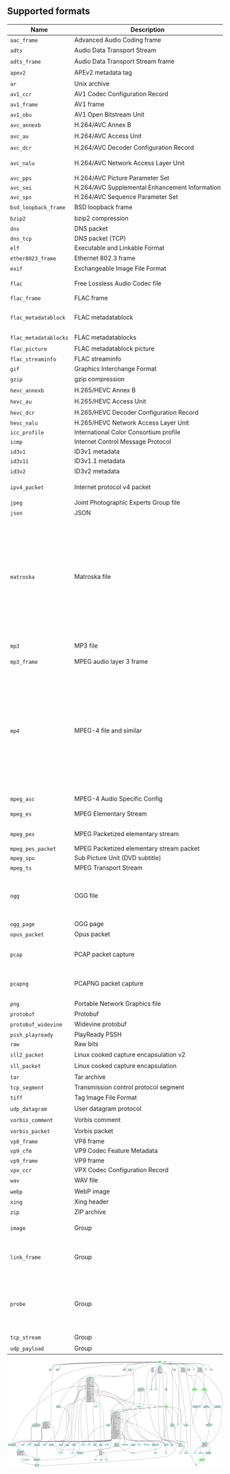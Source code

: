## Supported formats

[./formats_table.jq]: sh-start

|Name                  |Description                                                   |Dependencies|
|-                     |-                                                             |-|
|`aac_frame`           |Advanced&nbsp;Audio&nbsp;Coding&nbsp;frame                    |<sub></sub>|
|`adts`                |Audio&nbsp;Data&nbsp;Transport&nbsp;Stream                    |<sub>`adts_frame`</sub>|
|`adts_frame`          |Audio&nbsp;Data&nbsp;Transport&nbsp;Stream&nbsp;frame         |<sub>`aac_frame`</sub>|
|`apev2`               |APEv2&nbsp;metadata&nbsp;tag                                  |<sub>`image`</sub>|
|`ar`                  |Unix&nbsp;archive                                             |<sub>`probe`</sub>|
|`av1_ccr`             |AV1&nbsp;Codec&nbsp;Configuration&nbsp;Record                 |<sub></sub>|
|`av1_frame`           |AV1&nbsp;frame                                                |<sub>`av1_obu`</sub>|
|`av1_obu`             |AV1&nbsp;Open&nbsp;Bitstream&nbsp;Unit                        |<sub></sub>|
|`avc_annexb`          |H.264/AVC&nbsp;Annex&nbsp;B                                   |<sub>`avc_nalu`</sub>|
|`avc_au`              |H.264/AVC&nbsp;Access&nbsp;Unit                               |<sub>`avc_nalu`</sub>|
|`avc_dcr`             |H.264/AVC&nbsp;Decoder&nbsp;Configuration&nbsp;Record         |<sub>`avc_nalu`</sub>|
|`avc_nalu`            |H.264/AVC&nbsp;Network&nbsp;Access&nbsp;Layer&nbsp;Unit       |<sub>`avc_sps` `avc_pps` `avc_sei`</sub>|
|`avc_pps`             |H.264/AVC&nbsp;Picture&nbsp;Parameter&nbsp;Set                |<sub></sub>|
|`avc_sei`             |H.264/AVC&nbsp;Supplemental&nbsp;Enhancement&nbsp;Information |<sub></sub>|
|`avc_sps`             |H.264/AVC&nbsp;Sequence&nbsp;Parameter&nbsp;Set               |<sub></sub>|
|`bsd_loopback_frame`  |BSD&nbsp;loopback&nbsp;frame                                  |<sub>`ipv4_packet`</sub>|
|`bzip2`               |bzip2&nbsp;compression                                        |<sub>`probe`</sub>|
|`dns`                 |DNS&nbsp;packet                                               |<sub></sub>|
|`dns_tcp`             |DNS&nbsp;packet&nbsp;(TCP)                                    |<sub></sub>|
|`elf`                 |Executable&nbsp;and&nbsp;Linkable&nbsp;Format                 |<sub></sub>|
|`ether8023_frame`     |Ethernet&nbsp;802.3&nbsp;frame                                |<sub>`ipv4_packet`</sub>|
|`exif`                |Exchangeable&nbsp;Image&nbsp;File&nbsp;Format                 |<sub></sub>|
|`flac`                |Free&nbsp;Lossless&nbsp;Audio&nbsp;Codec&nbsp;file            |<sub>`flac_metadatablocks` `flac_frame`</sub>|
|`flac_frame`          |FLAC&nbsp;frame                                               |<sub></sub>|
|`flac_metadatablock`  |FLAC&nbsp;metadatablock                                       |<sub>`flac_streaminfo` `flac_picture` `vorbis_comment`</sub>|
|`flac_metadatablocks` |FLAC&nbsp;metadatablocks                                      |<sub>`flac_metadatablock`</sub>|
|`flac_picture`        |FLAC&nbsp;metadatablock&nbsp;picture                          |<sub>`image`</sub>|
|`flac_streaminfo`     |FLAC&nbsp;streaminfo                                          |<sub></sub>|
|`gif`                 |Graphics&nbsp;Interchange&nbsp;Format                         |<sub></sub>|
|`gzip`                |gzip&nbsp;compression                                         |<sub>`probe`</sub>|
|`hevc_annexb`         |H.265/HEVC&nbsp;Annex&nbsp;B                                  |<sub>`hevc_nalu`</sub>|
|`hevc_au`             |H.265/HEVC&nbsp;Access&nbsp;Unit                              |<sub>`hevc_nalu`</sub>|
|`hevc_dcr`            |H.265/HEVC&nbsp;Decoder&nbsp;Configuration&nbsp;Record        |<sub>`hevc_nalu`</sub>|
|`hevc_nalu`           |H.265/HEVC&nbsp;Network&nbsp;Access&nbsp;Layer&nbsp;Unit      |<sub></sub>|
|`icc_profile`         |International&nbsp;Color&nbsp;Consortium&nbsp;profile         |<sub></sub>|
|`icmp`                |Internet&nbsp;Control&nbsp;Message&nbsp;Protocol              |<sub></sub>|
|`id3v1`               |ID3v1&nbsp;metadata                                           |<sub></sub>|
|`id3v11`              |ID3v1.1&nbsp;metadata                                         |<sub></sub>|
|`id3v2`               |ID3v2&nbsp;metadata                                           |<sub>`image`</sub>|
|`ipv4_packet`         |Internet&nbsp;protocol&nbsp;v4&nbsp;packet                    |<sub>`udp_datagram` `tcp_segment` `icmp`</sub>|
|`jpeg`                |Joint&nbsp;Photographic&nbsp;Experts&nbsp;Group&nbsp;file     |<sub>`exif` `icc_profile`</sub>|
|`json`                |JSON                                                          |<sub></sub>|
|`matroska`            |Matroska&nbsp;file                                            |<sub>`aac_frame` `av1_ccr` `av1_frame` `avc_au` `avc_dcr` `flac_frame` `flac_metadatablocks` `hevc_au` `hevc_dcr` `image` `mp3_frame` `mpeg_asc` `mpeg_pes_packet` `mpeg_spu` `opus_packet` `vorbis_packet` `vp8_frame` `vp9_cfm` `vp9_frame`</sub>|
|`mp3`                 |MP3&nbsp;file                                                 |<sub>`id3v2` `id3v1` `id3v11` `apev2` `mp3_frame`</sub>|
|`mp3_frame`           |MPEG&nbsp;audio&nbsp;layer&nbsp;3&nbsp;frame                  |<sub>`xing`</sub>|
|`mp4`                 |MPEG-4&nbsp;file&nbsp;and&nbsp;similar                        |<sub>`aac_frame` `av1_ccr` `av1_frame` `flac_frame` `flac_metadatablocks` `id3v2` `image` `jpeg` `mp3_frame` `avc_au` `avc_dcr` `mpeg_es` `hevc_au` `hevc_dcr` `mpeg_pes_packet` `opus_packet` `protobuf_widevine` `pssh_playready` `vorbis_packet` `vp9_frame` `vpx_ccr`</sub>|
|`mpeg_asc`            |MPEG-4&nbsp;Audio&nbsp;Specific&nbsp;Config                   |<sub></sub>|
|`mpeg_es`             |MPEG&nbsp;Elementary&nbsp;Stream                              |<sub>`mpeg_asc` `vorbis_packet`</sub>|
|`mpeg_pes`            |MPEG&nbsp;Packetized&nbsp;elementary&nbsp;stream              |<sub>`mpeg_pes_packet` `mpeg_spu`</sub>|
|`mpeg_pes_packet`     |MPEG&nbsp;Packetized&nbsp;elementary&nbsp;stream&nbsp;packet  |<sub></sub>|
|`mpeg_spu`            |Sub&nbsp;Picture&nbsp;Unit&nbsp;(DVD&nbsp;subtitle)           |<sub></sub>|
|`mpeg_ts`             |MPEG&nbsp;Transport&nbsp;Stream                               |<sub></sub>|
|`ogg`                 |OGG&nbsp;file                                                 |<sub>`ogg_page` `vorbis_packet` `opus_packet` `flac_metadatablock` `flac_frame`</sub>|
|`ogg_page`            |OGG&nbsp;page                                                 |<sub></sub>|
|`opus_packet`         |Opus&nbsp;packet                                              |<sub>`vorbis_comment`</sub>|
|`pcap`                |PCAP&nbsp;packet&nbsp;capture                                 |<sub>`link_frame` `tcp_stream` `ipv4_packet`</sub>|
|`pcapng`              |PCAPNG&nbsp;packet&nbsp;capture                               |<sub>`link_frame` `tcp_stream` `ipv4_packet`</sub>|
|`png`                 |Portable&nbsp;Network&nbsp;Graphics&nbsp;file                 |<sub>`icc_profile` `exif`</sub>|
|`protobuf`            |Protobuf                                                      |<sub></sub>|
|`protobuf_widevine`   |Widevine&nbsp;protobuf                                        |<sub>`protobuf`</sub>|
|`pssh_playready`      |PlayReady&nbsp;PSSH                                           |<sub></sub>|
|`raw`                 |Raw&nbsp;bits                                                 |<sub></sub>|
|`sll2_packet`         |Linux&nbsp;cooked&nbsp;capture&nbsp;encapsulation&nbsp;v2     |<sub>`ether8023_frame`</sub>|
|`sll_packet`          |Linux&nbsp;cooked&nbsp;capture&nbsp;encapsulation             |<sub>`ether8023_frame`</sub>|
|`tar`                 |Tar&nbsp;archive                                              |<sub>`probe`</sub>|
|`tcp_segment`         |Transmission&nbsp;control&nbsp;protocol&nbsp;segment          |<sub></sub>|
|`tiff`                |Tag&nbsp;Image&nbsp;File&nbsp;Format                          |<sub>`icc_profile`</sub>|
|`udp_datagram`        |User&nbsp;datagram&nbsp;protocol                              |<sub>`udp_payload`</sub>|
|`vorbis_comment`      |Vorbis&nbsp;comment                                           |<sub>`flac_picture`</sub>|
|`vorbis_packet`       |Vorbis&nbsp;packet                                            |<sub>`vorbis_comment`</sub>|
|`vp8_frame`           |VP8&nbsp;frame                                                |<sub></sub>|
|`vp9_cfm`             |VP9&nbsp;Codec&nbsp;Feature&nbsp;Metadata                     |<sub></sub>|
|`vp9_frame`           |VP9&nbsp;frame                                                |<sub></sub>|
|`vpx_ccr`             |VPX&nbsp;Codec&nbsp;Configuration&nbsp;Record                 |<sub></sub>|
|`wav`                 |WAV&nbsp;file                                                 |<sub>`id3v2` `id3v1` `id3v11`</sub>|
|`webp`                |WebP&nbsp;image                                               |<sub>`vp8_frame`</sub>|
|`xing`                |Xing&nbsp;header                                              |<sub></sub>|
|`zip`                 |ZIP&nbsp;archive                                              |<sub>`probe`</sub>|
|`image`               |Group                                                         |<sub>`gif` `jpeg` `mp4` `png` `tiff` `webp`</sub>|
|`link_frame`          |Group                                                         |<sub>`bsd_loopback_frame` `ether8023_frame` `sll2_packet` `sll_packet`</sub>|
|`probe`               |Group                                                         |<sub>`adts` `ar` `bzip2` `elf` `flac` `gif` `gzip` `jpeg` `json` `matroska` `mp3` `mp4` `mpeg_ts` `ogg` `pcap` `pcapng` `png` `tar` `tiff` `wav` `webp` `zip`</sub>|
|`tcp_stream`          |Group                                                         |<sub>`dns`</sub>|
|`udp_payload`         |Group                                                         |<sub>`dns`</sub>|

[#]: sh-end

![alt text](formats.svg "Format diagram")
